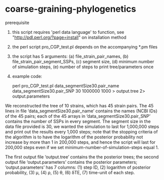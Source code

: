 # coarse-graining-phylogenetics

prerequisite
1. this script requires 'perl data language' to function, see "http://pdl.perl.org/?page=install" on installation method
2. the perl script pro_CGP_test.pl depends on the accompanying *.pm files
3. the script has 5 arguments: (a) file_strain_pair_names, (b) file_strain_pair_segment_SSPs, (c) segment size, (d) minimum number of simulation steps, (e) number of steps to print tree/parameters once
4. example code:

    perl pro_CGP_test.pl data_segmentSize30.pair_name data_segmentSize30.pair_SNP 30 1000000 1000 > output.tree 2> output.parameters


We reconstructed the tree of 10 strains, which has 45 strain pairs. The 45 lines in file ‘data_segmentSize30.pair_name’ contains the names (NCBI IDs) of the 45 pairs; each of the 45 arrays in ‘data_segmentSize30.pair_SNP’ contains the number of SSPs in every segment. The segment size in the data file provided is 30, we wanted the simulation to last for 1,000,000 steps and print out the results every 1,000 steps; note that the stopping criteria of the algorithm is to have the logarithm of the posterior probability not increase by more than 1 in 200,000 steps, and hence the script will last for 200,000 steps even if we set minimum-number-of-simulation-steps equal 1. 

The first output file ‘output.tree’ contains the the posterior trees; the second output file ‘output.parameters’ contains the posterior parameters; ‘output.parameters’ has 7 columns: (1) step ID, (2) logarithm of posterior probability, (3) μ, (4) ρ, (5) θ, (6) δTE, (7) time-unit of each step.




